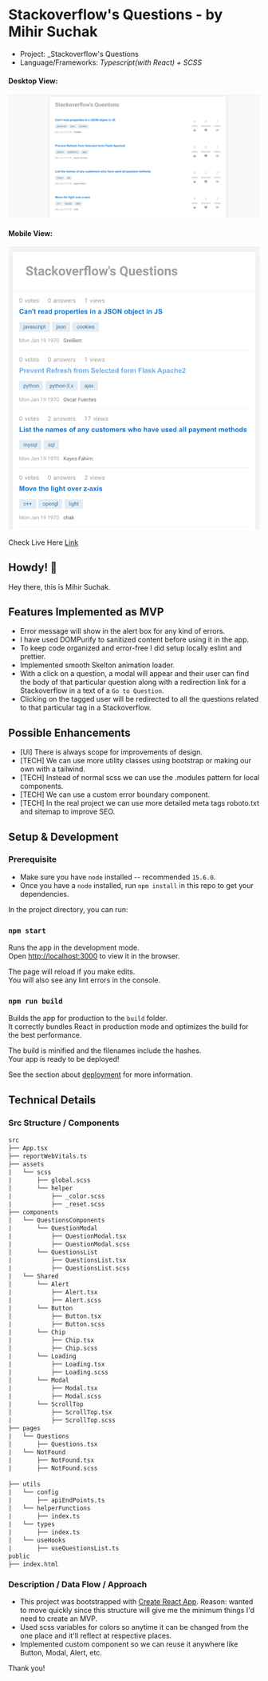 # Stackoverflow's Questions - by Mihir Suchak

- Project: _Stackoverflow's Questions 
- Language/Frameworks: _Typescript(with React) + SCSS_

#### Desktop View:
![All the Projects under and org](./Desktop.png)
#### Mobile View:
![All the Projects under the screenshot](./Mobile.png)

Check Live Here [Link](https://iqm-practical-test.vercel.app/)

## Howdy! 👋

Hey there, this is Mihir Suchak.
## Features Implemented as MVP

- Error message will show in the alert box for any kind of errors.
- I have used DOMPurify to sanitized content before using it in the app.
- To keep code organized and error-free I did setup locally eslint and prettier.
- Implemented smooth Skelton animation loader.
- With a click on a question, a modal will appear and their user can find the body of that particular question along with a redirection link for a Stackoverflow in a text of a `Go to Question`.
- Clicking on the tagged user will be redirected to all the questions related to that particular tag in a Stackoverflow.

## Possible Enhancements

- [UI] There is always scope for improvements of design.
- [TECH] We can use more utility classes using bootstrap or making our own with a tailwind.
- [TECH] Instead of normal scss we can use the .modules pattern for local components.
- [TECH] We can use a custom error boundary component.
- [TECH] In the real project we can use more detailed meta tags roboto.txt and sitemap to improve SEO.

## Setup & Development

### Prerequisite

- Make sure you have `node` installed -- recommended `15.6.0`.
- Once you have a `node` installed, run `npm install` in this repo to get your dependencies.

In the project directory, you can run:
### `npm start`

Runs the app in the development mode.<br />
Open [http://localhost:3000](http://localhost:3000) to view it in the browser.

The page will reload if you make edits.<br />
You will also see any lint errors in the console.

### `npm run build`

Builds the app for production to the `build` folder.<br />
It correctly bundles React in production mode and optimizes the build for the best performance.

The build is minified and the filenames include the hashes.<br />
Your app is ready to be deployed!

See the section about [deployment](https://facebook.github.io/create-react-app/docs/deployment) for more information.

## Technical Details

### Src Structure / Components

```
src
├── App.tsx
├── reportWebVitals.ts
├── assets
|   └── scss
|       ├── global.scss
|       └── helper
|           ├── _color.scss
|           ├── _reset.scss
├── components
|   └── QuestionsComponents
|       └── QuestionModal
|           ├── QuestionModal.tsx
|           ├── QuestionModal.scss
|       └── QuestionsList
|           ├── QuestionsList.tsx
|           ├── QuestionsList.scss
|   └── Shared
|       └── Alert
|           ├── Alert.tsx
|           ├── Alert.scss
|       └── Button
|           ├── Button.tsx
|           ├── Button.scss
|       └── Chip
|           ├── Chip.tsx
|           ├── Chip.scss
|       └── Loading
|           ├── Loading.tsx
|           ├── Loading.scss
|       └── Modal
|           ├── Modal.tsx
|           ├── Modal.scss
|       └── ScrollTop
|           ├── ScrollTop.tsx
|           ├── ScrollTop.scss
├── pages
|   └── Questions
|       ├── Questions.tsx
|   └── NotFound
|       ├── NotFound.tsx
|       ├── NotFound.scss

├── utils
|   └── config
|       ├── apiEndPoints.ts
|   └── helperFunctions
|       ├── index.ts
|   └── types
|       ├── index.ts
|   └── useHooks
|       ├── useQuestionsList.ts
public
├── index.html
```

### Description / Data Flow / Approach

- This project was bootstrapped with [Create React App](https://github.com/facebook/create-react-app). Reason: wanted to move quickly since this structure will give me the minimum things I'd need to create an MVP.
- Used scss variables for colors so anytime it can be changed from the one place and it'll reflect at respective places.
- Implemented custom component so we can reuse it anywhere like Button, Modal, Alert, etc.

Thank you!
